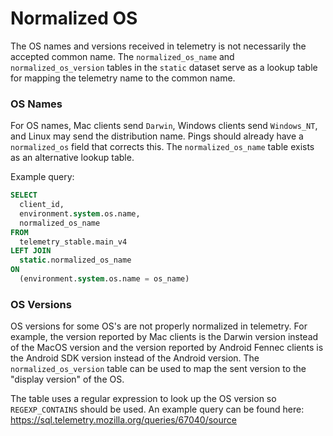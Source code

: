 # Normalized OS

The OS names and versions received in telemetry is not necessarily the accepted common name.
The `normalized_os_name` and `normalized_os_version` tables in the `static` dataset serve as a
lookup table for mapping the telemetry name to the common name.

### OS Names

For OS names, Mac clients send `Darwin`, Windows clients send `Windows_NT`, and Linux may send the
distribution name.
Pings should already have a `normalized_os` field that corrects this.
The `normalized_os_name` table exists as an alternative lookup table.

Example query:

```sql
SELECT
  client_id,
  environment.system.os.name,
  normalized_os_name
FROM
  telemetry_stable.main_v4
LEFT JOIN
  static.normalized_os_name
ON
  (environment.system.os.name = os_name)
```

### OS Versions

OS versions for some OS's are not properly normalized in telemetry. For example, the version
reported by Mac clients is the Darwin version instead of the MacOS version and the version
reported by Android Fennec clients is the Android SDK version instead of the Android version.
The `normalized_os_version` table can be used to map the sent version to the "display version"
of the OS.

The table uses a regular expression to look up the OS version so `REGEXP_CONTAINS` should be used.
An example query can be found here: <https://sql.telemetry.mozilla.org/queries/67040/source>
